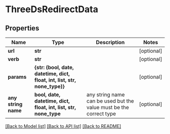 # ThreeDsRedirectData


## Properties
Name | Type | Description | Notes
------------ | ------------- | ------------- | -------------
**url** | **str** |  | [optional] 
**verb** | **str** |  | [optional] 
**params** | **{str: (bool, date, datetime, dict, float, int, list, str, none_type)}** |  | [optional] 
**any string name** | **bool, date, datetime, dict, float, int, list, str, none_type** | any string name can be used but the value must be the correct type | [optional]

[[Back to Model list]](../README.md#documentation-for-models) [[Back to API list]](../README.md#documentation-for-api-endpoints) [[Back to README]](../README.md)


